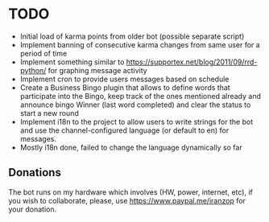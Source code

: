 # TODO

- Initial load of karma points from older bot (possible separate script)
- Implement banning of consecutive karma changes from same user for a period of time
- Implement something similar to <https://supportex.net/blog/2011/09/rrd-python/> for graphing message activity
- Implement cron to provide users messages based on schedule
- Create a Business Bingo plugin that allows to define words that participate into the Bingo, keep track of the ones mentioned already and announce bingo Winner (last word completed) and clear the status to start a new round
- Implement i18n to the project to allow users to write strings for the bot and use the channel-configured language (or default to en) for messages.
- Mostly i18n done, failed to change the language dynamically so far

## Donations

The bot runs on my hardware which involves (HW, power, internet, etc), if
you wish to collaborate, please, use <https://www.paypal.me/iranzop> for
your donation.
